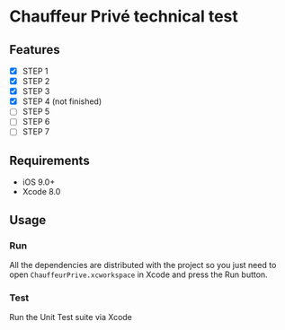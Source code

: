 # Chauffeur Privé technical test

## Features

- [x] STEP 1
- [x] STEP 2
- [x] STEP 3
- [x] STEP 4 (not finished)
- [ ] STEP 5
- [ ] STEP 6
- [ ] STEP 7

## Requirements

- iOS 9.0+
- Xcode 8.0

## Usage

### Run
All the dependencies are distributed with the project so you just need to open `ChauffeurPrive.xcworkspace` in Xcode and press the Run button.

### Test
Run the Unit Test suite via Xcode

